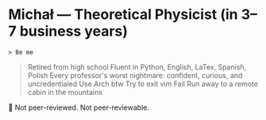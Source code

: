 # Michał — Theoretical Physicist (in 3–7 business years)

`> Be me`
> Retired from high school
> Fluent in Python, English, LaTex, Spanish, Polish
> Every professor's worst nightmare: confident, curious, and uncredentialed
> Use Arch btw
> Try to exit vim
> Fail
> Run away to a remote cabin in the mountains

🛑 Not peer-reviewed. Not peer-reviewable.  
